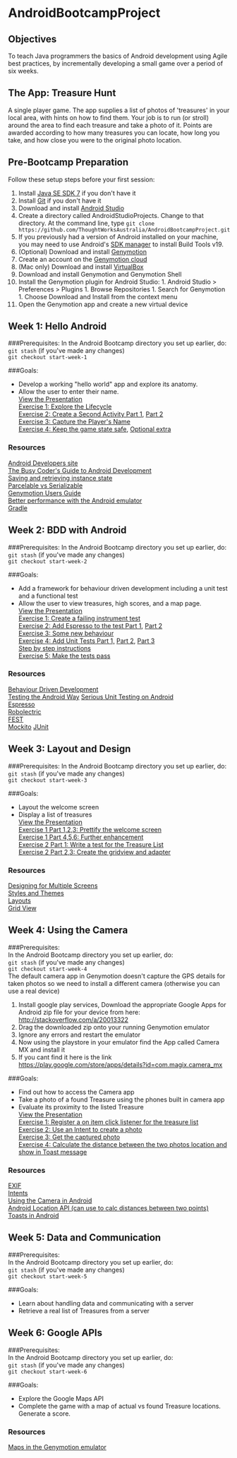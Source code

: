 AndroidBootcampProject
======================

## Objectives
To teach Java programmers the basics of Android development using Agile best practices, by incrementally developing a small game over a period of six weeks.

## The App: Treasure Hunt
A single player game. The app supplies a list of photos of 'treasures' in your local area, with hints on how to find them. Your job is to run (or stroll) around the area to find each treasure and take a photo of it. Points are awarded according to how many treasures you can locate, how long you take, and how close you were to the original photo location.

## Pre-Bootcamp Preparation

Follow these setup steps before your first session:

1. Install [Java SE SDK 7](http://www.oracle.com/technetwork/java/javase/downloads/index.html) if you don't have it
1. Install [Git](http://git-scm.com/book/en/Getting-Started-Installing-Git) if you don't have it 
1. Download and install [Android Studio](http://tools.android.com/download/studio/canary)
1. Create a directory called AndroidStudioProjects. Change to that directory. At the command line, type
```git clone https://github.com/ThoughtWorksAustralia/AndroidBootcampProject.git```
1. If you previously had a version of Android installed on your machine, you may need to use Android's [SDK manager](http://developer.android.com/tools/help/sdk-manager.html) to install Build Tools v19.
1. (Optional) Download and install [Genymotion](https://cloud.genymotion.com/page/launchpad/download/)
  1. Create an account on the [Genymotion cloud](https://cloud.genymotion.com/page/customer/login/)
  1. (Mac only) Download and install [VirtualBox](https://www.virtualbox.org/wiki/Downloads)
  1. Download and install Genymotion and Genymotion Shell
  1. Install the Genymotion plugin for Android Studio:
    1. Android Studio > Preferences > Plugins
    1. Browse Repositories
    1. Search for Genymotion
    1. Choose Download and Install from the context menu
  1. Open the Genymotion app and create a new virtual device



## Week 1: Hello Android
###Prerequisites:
In the Android Bootcamp directory you set up earlier, do:   
```git stash``` (if you've made any changes)   
```git checkout start-week-1```  
  
###Goals: 
 * Develop a working "hello world" app and explore its anatomy.
 * Allow the user to enter their name.  
[View the Presentation](http://prezi.com/jibn_vzm9rml/?utm_campaign=share&utm_medium=copy)  
[Exercise 1: Explore the Lifecycle](https://github.com/macosgrove/AndroidBootcampProject/commit/bd381649f0981bc9d74b90af2389acc364f16914)  
[Exercise 2: Create a Second Activity Part 1](https://github.com/macosgrove/AndroidBootcampProject/commit/f794de4638037308e2100b5bf73043df89540231),
[Part 2](https://github.com/macosgrove/AndroidBootcampProject/commit/173f178c6a933500e047120ce2f94b8046d927a7)  
[Exercise 3: Capture the Player's Name](https://github.com/macosgrove/AndroidBootcampProject/commit/1716a164608a5710869d36562379d0203dfc2b64)  
[Exercise 4: Keep the game state safe](https://github.com/macosgrove/AndroidBootcampProject/commit/50e7ab9107659897a733298e2504c14578ba85c9),
[Optional extra](https://github.com/macosgrove/AndroidBootcampProject/commit/2059476941cedb19db271ee68140b844a7404998)  

### Resources
[Android Developers site](http://developer.android.com/develop/index.html)  
[The Busy Coder's Guide to Android Development](http://commonsware.com/Android/)  
[Saving and retrieving instance state](http://www.intertech.com/Blog/saving-and-retrieving-android-instance-state-part-1/)  
[Parcelable vs Serializable](http://www.developerphil.com/parcelable-vs-serializable/)  
[Genymotion Users Guide](https://cloud.genymotion.com/page/doc/)  
[Better performance with the Android emulator](http://stackoverflow.com/questions/2662650/making-the-android-emulator-run-faster)  
[Gradle](http://www.gradle.org/)  

## Week 2: BDD with Android
###Prerequisites:
In the Android Bootcamp directory you set up earlier, do:    
```git stash``` (if you've made any changes)   
```git checkout start-week-2```  

###Goals: 
 * Add a framework for behaviour driven development including a unit test and a functional test
 * Allow the user to view treasures, high scores, and a map page.  
[View the Presentation](http://prezi.com/78y82u9ld2yy/?utm_campaign=share&utm_medium=copy)  
[Exercise 1: Create a failing instrument test](https://github.com/macosgrove/AndroidBootcampProject/commit/9f5d25952ac48d4e6c9ea5a0345c1ece2c43ddae)  
[Exercise 2: Add Espresso to the test Part 1](https://github.com/macosgrove/AndroidBootcampProject/commit/5d137c44445bdcc97bb02a53246a3fe6f44a1915),
[Part 2](https://github.com/macosgrove/AndroidBootcampProject/commit/6a10373f167e709c907797aa00953ee899bd8ed2)  
[Exercise 3: Some new behaviour](https://github.com/macosgrove/AndroidBootcampProject/commit/ff41e46f18da9ab904607f62a766368459b78db2)  
[Exercise 4: Add Unit Tests Part 1,](https://github.com/macosgrove/AndroidBootcampProject/commit/816cc9f7dc56a3d3d09b040891992d336f6bc277)
[Part 2,](https://github.com/macosgrove/AndroidBootcampProject/commit/527d923d5f9d0fe8072422b72c56ba01ee9e5d1c) 
[Part 3](https://github.com/macosgrove/AndroidBootcampProject/commit/0549ce579badab5c61b150f71b7bfd0faaf36243)  
[Step by step instructions](https://github.com/macosgrove/AndroidBootcampProject/blob/master/BDDinAS.md)  
[Exercise 5: Make the tests pass](https://github.com/macosgrove/AndroidBootcampProject/commit/9ef2627ff2e6e40b4d526ba604aadba9bbf128e9)  

### Resources
[Behaviour Driven Development](http://dannorth.net/introducing-bdd/)  
[Testing the Android Way](http://blog.bignerdranch.com/2583-testing-the-android-way/) 
[Serious Unit Testing on Android](http://eclipsesource.com/blogs/2012/06/15/serious-unit-testing-on-android/)  
[Espresso](https://code.google.com/p/android-test-kit/wiki/Espresso)  
[Robolectric](http://robolectric.org/)  
[FEST](http://square.github.io/fest-android/)    
[Mockito](https://code.google.com/p/mockito/) 
[JUnit](https://github.com/junit-team/junit/wiki)  
   
## Week 3: Layout and Design
###Prerequisites:
In the Android Bootcamp directory you set up earlier, do:   
```git stash``` (if you've made any changes)   
```git checkout start-week-3```  

###Goals: 
 * Layout the welcome screen
 * Display a list of treasures  
[View the Presentation](http://prezi.com/v9yrnlv2yerk/?utm_campaign=share&utm_medium=copy&rc=ex0share)  
[Exercise 1 Part 1,2,3: Prettify the welcome screen](https://github.com/ThoughtWorksAustralia/AndroidBootcampProject/commit/ff34f3207670a7713621aad9814eb367c72cb9e5)  
[Exercise 1 Part 4,5,6: Further enhancement](https://github.com/ThoughtWorksAustralia/AndroidBootcampProject/commit/db5dbfcbf49251a0b4b8debc622b91c9e18bbb99)  
[Exercise 2 Part 1: Write a test for the Treasure List](https://github.com/ThoughtWorksAustralia/AndroidBootcampProject/commit/4fa78d569cda9687481846eea6d5662de50d440c)  
[Exercise 2 Part 2,3: Create the gridview and adapter](https://github.com/ThoughtWorksAustralia/AndroidBootcampProject/commit/4fa78d569cda9687481846eea6d5662de50d440c)  

### Resources
[Designing for Multiple Screens](http://developer.android.com/training/multiscreen/index.html)  
[Styles and Themes](http://developer.android.com/guide/topics/ui/themes.html)  
[Layouts](http://developer.android.com/guide/topics/ui/declaring-layout.html)  
[Grid View](http://developer.android.com/guide/topics/ui/layout/gridview.html)  

## Week 4: Using the Camera
###Prerequisites:  
In the Android Bootcamp directory you set up earlier, do:     
```git stash``` (if you've made any changes)     
```git checkout start-week-4```    
The default camera app in Genymotion doesn't capture the GPS details for taken photos so we need to install a different camera (otherwise you can use a real device)

1. Install google play services, Download the appropriate Google Apps for Android zip file for your device from here: http://stackoverflow.com/a/20013322
2. Drag the downloaded zip onto your running Genymotion emulator
3. Ignore any errors and restart the emulator
4. Now using the playstore in your emulator find the App called Camera MX and install it
5. If you cant find it here is the link https://play.google.com/store/apps/details?id=com.magix.camera_mx
 
###Goals: 
 * Find out how to access the Camera app 
 * Take a photo of a found Treasure using the phones built in camera app  
 * Evaluate its proximity to the listed Treasure  
[View the Presentation](http://prezi.com/cvbktfttlnj4/?utm_campaign=share&utm_medium=copy&rc=ex0share)  
[Exercise 1: Register a on item click listener for the treasure list](https://github.com/ThoughtWorksAustralia/AndroidBootcampProject/commit/2499eac0bdb27ae576bbec69a480ac5080e99e65)  
[Exercise 2: Use an Intent to create a photo](https://github.com/ThoughtWorksAustralia/AndroidBootcampProject/commit/205897d08c958d37e42f908bc1634dcc319a0c08)  
[Exercise 3: Get the captured photo](https://github.com/ThoughtWorksAustralia/AndroidBootcampProject/commit/d53461cd1d33c4b87c634ffdb36e1abcb589d2f4)  
[Exercise 4: Calculate the distance between the two photos location and show in Toast message](https://github.com/ThoughtWorksAustralia/AndroidBootcampProject/commit/8f12a82aa5541fdf568b5f64127b5ccd558a6e62)  

### Resources  
[EXIF](http://en.wikipedia.org/wiki/Exchangeable_image_file_format)  
[Intents](http://developer.android.com/guide/components/intents-filters.html)  
[Using the Camera in Android](http://developer.android.com/guide/topics/media/camera.html)    
[Android Location API (can use to calc distances between two points)](http://developer.android.com/reference/android/location/Location.html)  
[Toasts in Android](http://developer.android.com/guide/topics/ui/notifiers/toasts.html)  

## Week 5: Data and Communication
###Prerequisites:  
In the Android Bootcamp directory you set up earlier, do:     
```git stash``` (if you've made any changes)      
```git checkout start-week-5```      

###Goals: 
 * Learn about handling data and communicating with a server
 * Retrieve a real list of Treasures from a server

## Week 6: Google APIs
###Prerequisites:  
In the Android Bootcamp directory you set up earlier, do:     
```git stash``` (if you've made any changes)     
```git checkout start-week-6```

###Goals: 
 * Explore the Google Maps API
 * Complete the game with a map of actual vs found Treasure locations. Generate a score.

### Resources
[Maps in the Genymotion emulator](http://www.webupd8.org/2013/11/android-x86-emulator-genymotion-20.html)

